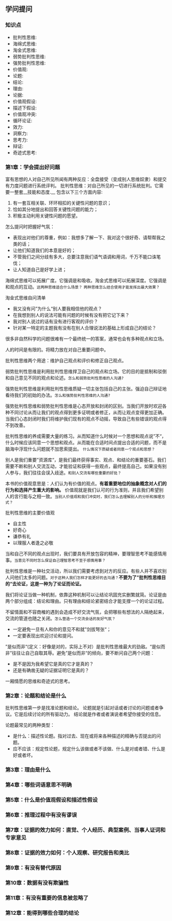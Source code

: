 ## 学问提问
### 知识点


* 批判性思维: 
* 海绵式思维:
* 淘金式思维:
* 弱势批判性思维:
* 强势批判性思维:
* 价值观:
* 论题: 
* 结论:
* 理由:
* 论据:
* 价值观假设:
* 描述下假设:
* 价值观冲突:
* 循环论证:
* 效力:
* 洞察力:
* 思考力:
* 辩证:
* 奇迹式思考: 

### 第1章：学会提出好问题
富有思想的人对自己所见所闻有两种反应：全盘接受（变成别人思维奴隶）和提交有力度问题进行系统评判。
批判性思维：对自己所见的一切进行系统批判。它需要一整套__技能和态度.__ 包含以下三个方面内容:
1. 有一套互相关联、环环相扣的关键性问题的意识；
2. 恰如其分地提出和回答关键性问题的能力；
3. 积极主动利用关键性问题的愿望。

怎么提问时把握好气氛：
* 表现出对他们的尊重，例如：我想多了解一下、我对这个很好奇、请帮帮我之类的话；
* 让他们知道我们的本意是好的；
* 不管我们之间分歧有多大，总要注意我们语气语调和用词，千万不能口诛笔伐；
* 让人知道自己是好学上进；


海绵式思维可以拓展广度。它强调是和吸收。淘金式思维可以拓展深度。它强调是和观点的互动。`这两种思维适合什么场景？`  `两种思维怎么结合使用才能发挥出最大效果？`

淘金式思维自问清单
* 我又没有问”为什么“别人要我相信他的观点？
* 在我想到别人的说法可能有问题的时候有没有把它记下来？
* 我对别人说过的话有没有进行客观的评价？
* 针对某一特定的主题我有没有在别人合理说法的基础上形成自己的结论？

很多非自然科学的问题很难有一个最终统一的答案，通常也会有多种观点和立场。  

人的时间是有限的。将精力放在对自己重要问题中。  

批判性思维两个用途：维护自己观点和评价和修正自己观点。  

弱势批判性思维是利用批判性思维捍卫自己的观点和立场。它的目的是抵制和驳倒和自己意见不同的观点和论述。`怎么和弱势批判性思维的人沟通?` 

强势批判性思维是利用批判性思维质疑一切主张包括自己的主张。强迫自己辩证地看待我们的初始的办法。`怎么和强势批判性思维的人沟通?`

强势批判性思维和弱势批判性思维是心态开放和封闭的区别。当我们开放时欢迎各种不同讨论从而让我们的观点得到更多证明或者修正，从而让观点变得更加正确。当我们心态封闭时我们将维护我们现有的观点不动摇，导致自己有些错误的观点得不到改善。

批判性思维的养成需要大量的练习。从而知道什么时候对一个思想和观点说”不“，什么时候应该同意一个思想和观点。从而能在合适时间点提出合适的问题，而不是脑海中浮现什么问题就不加思索提出。  `什么情况下质疑或者同意一个观点和思想？`

别人是我们重要”资源库“，是我们最终获得事实、观点、和结论的重要基石。我们需要不断和别人交流互动，才能验证和获得一些观点，最终提高自己。如果没有别人参与，我们往往会误入歧途。`和别人交流有哪些重要的好处？`

本书的价值观意思是：人们认为有价值的观点。__有着重要地位的抽象概念对人们的行为和选择产生重大的影响。__ 价值观就是我们认可的行为准则，并且我们希望别人的言行能与之相一致。`当别人价值观和我们冲突时，我们怎么去理解别人的分析和推理方式？`

批判性思维的主要价值观
* 自主性
* 好奇心
* 谦恭有礼
* 以理服人者逢之必敬

当和自己不同的观点出现时，我们要具有开放包容的精神，要理智思考不能感情用事。`当意见不同时怎么保证自己理智思考不至于感情用事？`

批判性思维是一种社交活动，所以我们需要考虑到对方的反应。有些人并不喜欢别人问他们太多的问题。`对于这种人我们怎样才能更好的去沟通？`__不要为了”批判性思维目的“去论证，这是一种为了论证而论证。__ 

我们将论证当做一种机制，依靠这种机制可以让结论巩固充实删繁就简。论证是由两个部分组成：结论和理由。只有理由和结论紧密结合才能支撑一个的论证过程。

不留情面和不容商榷的遇到会造成不好交流气氛，会把哪些有想法的人隔绝起来，交流的管道也随之关闭。`怎么营造一个交流会话的友好气氛？`
* 一定避免一旦有人和你的意见不和就”剑拔弩张“；
* 一定要表现出欢迎讨论和提问。

”是似而非“(定义：好像是对的，实际上不对）是批判性思维最大的劲敌。“是似而非”往往让自己自取其辱。避免”是似而非“的倾向，要不断问自己两个问题：
* 是不是因为我希望它是真的它才是真的？
* 还是有确凿无疑的证据证明它是真的？

一厢情愿的思维和奇迹式的思考。

### 第2章：论题和结论是什么
批判性思维第一步是找准论题和结论。
论题就是引起对话或者讨论的问题或者争议。它是后续讨论的所有驱动力。
结论就是作者或者演说者希望你接受的信息。

论题最常见的两种类型：
* 是什么：描述性论题。指对过去、现在或将来各种描述的精确与否提出的问题。
* 应不应该：规定性论题，规定什么该做或者不该做、什么是对或者错、什么是好或者坏。


### 第3章：理由是什么

### 第4章：哪些词语意思不明确

### 第5章：什么是价值观假设和描述性假设

### 第6章：推理过程中有没有谬误

### 第7章：证据的效力如何：直觉、个人经历、典型案例、当事人证词和专家意见

### 第8章：证据的效力如何：个人观察、研究报告和类比

### 第9章：有没有替代原因

### 第10章：数据有没有欺骗性

### 第11章：有没有重要的信息被忽略了

### 第12章：能得到哪些合理的结论
